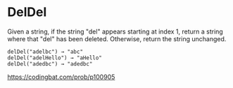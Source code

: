 # DelDel

Given a string, if the string "del" appears starting at index 1, return a string where that "del" has been deleted. Otherwise, return the string unchanged.
```
delDel("adelbc") → "abc"
delDel("adelHello") → "aHello"
delDel("adedbc") → "adedbc"
```
https://codingbat.com/prob/p100905